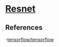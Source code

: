# [Resnet](https://arxiv.org/pdf/1512.03385.pdf)

## References
-[tensorflow/tensorflow](https://github.com/tensorflow/tensorflow/tree/master/tensorflow/contrib/eager/python/examples/resnet50)
